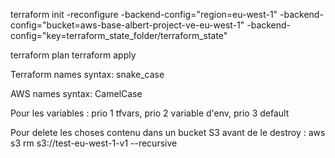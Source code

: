 
terraform init -reconfigure -backend-config="region=eu-west-1"  -backend-config="bucket=aws-base-albert-project-ve-eu-west-1" -backend-config="key=terraform_state_folder/terraform_state"

terraform plan
terraform apply

Terraform names syntax: snake_case

AWS names syntax: CamelCase

Pour les variables : prio 1 tfvars, prio 2 variable d'env, prio 3 default

Pour delete les choses contenu dans un bucket S3 avant de le destroy : aws s3 rm s3://test-eu-west-1-v1 --recursive